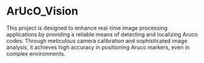 # ArUcO_Vision
This project is designed to enhance real-time image processing applications by providing a reliable means of detecting and localizing Aruco codes. Through meticulous camera calibration and sophisticated image analysis, it achieves high accuracy in positioning Aruco markers, even in complex environments.
